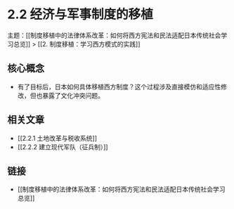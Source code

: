 # 2.2 经济与军事制度的移植

主题：[[制度移植中的法律体系改革：如何将西方宪法和民法适配日本传统社会学习总览]] > [[2. 制度移植：学习西方模式的实践]]

## 核心概念

- 有了目标后，日本如何具体移植西方制度？这个过程涉及直接模仿和适应性修改，但也暴露了文化冲突问题。

## 相关文章

- [[2.2.1 土地改革与税收系统]]
- [[2.2.2 建立现代军队（征兵制）]]

## 链接

- [[制度移植中的法律体系改革：如何将西方宪法和民法适配日本传统社会学习总览]]
